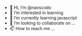 - 👋 Hi, I’m @navscodo
- 👀 I’m interested in learning
- 🌱 I’m currently learning javascript
- 💞️ I’m looking to collaborate on ...
- 📫 How to reach me ...

<!---
navscodo/navscodo is a ✨ special ✨ repository because its `README.md` (this file) appears on your GitHub profile.
You can click the Preview link to take a look at your changes.
--->
